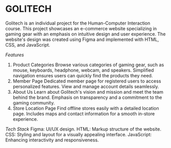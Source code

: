 # GOLITECH

Golitech is an individual project for the Human-Computer Interaction course. This project showcases an e-commerce website specializing in gaming gear with an emphasis on intuitive design and user experience. The website's design was created using Figma and implemented with HTML, CSS, and JavaScript.

*Features*
1. Product Categories
Browse various categories of gaming gear, such as mouse, keyboards, headphone, webcam, and speakers.
Simplified navigation ensures users can quickly find the products they need.
2. Member Page
Dedicated member page for registered users to access personalized features.
View and manage account details seamlessly.
3. About Us
Learn about Golitech's vision and mission and meet the team behind the brand.
Emphasis on transparency and a commitment to the gaming community.
4. Store Location Page
Find offline stores easily with a detailed location page.
Includes maps and contact information for a smooth in-store experience.

*Tech Stack*
Figma: UI/UX design.
HTML: Markup structure of the website.
CSS: Styling and layout for a visually appealing interface.
JavaScript: Enhancing interactivity and responsiveness.

